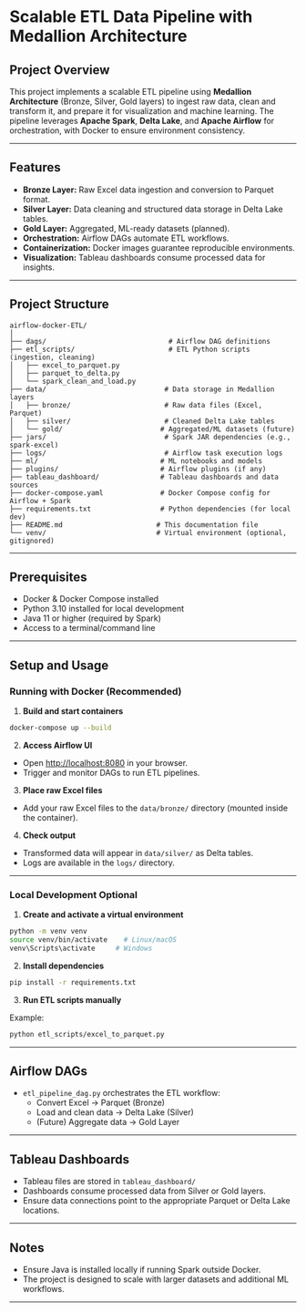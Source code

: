 
# Scalable ETL Data Pipeline with Medallion Architecture

## Project Overview

This project implements a scalable ETL pipeline using **Medallion Architecture** (Bronze, Silver, Gold layers) to ingest raw data, clean and transform it, and prepare it for visualization and machine learning. The pipeline leverages **Apache Spark**, **Delta Lake**, and **Apache Airflow** for orchestration, with Docker to ensure environment consistency.

---

## Features

- **Bronze Layer:** Raw Excel data ingestion and conversion to Parquet format.
- **Silver Layer:** Data cleaning and structured data storage in Delta Lake tables.
- **Gold Layer:** Aggregated, ML-ready datasets (planned).
- **Orchestration:** Airflow DAGs automate ETL workflows.
- **Containerization:** Docker images guarantee reproducible environments.
- **Visualization:** Tableau dashboards consume processed data for insights.

---

## Project Structure

```
airflow-docker-ETL/
│
├── dags/                              # Airflow DAG definitions
├── etl_scripts/                       # ETL Python scripts (ingestion, cleaning)
│   ├── excel_to_parquet.py
│   ├── parquet_to_delta.py
│   └── spark_clean_and_load.py
├── data/                             # Data storage in Medallion layers
│   ├── bronze/                       # Raw data files (Excel, Parquet)
│   ├── silver/                       # Cleaned Delta Lake tables
│   └── gold/                        # Aggregated/ML datasets (future)
├── jars/                             # Spark JAR dependencies (e.g., spark-excel)
├── logs/                             # Airflow task execution logs
├── ml/                              # ML notebooks and models
├── plugins/                         # Airflow plugins (if any)
├── tableau_dashboard/               # Tableau dashboards and data sources
├── docker-compose.yaml              # Docker Compose config for Airflow + Spark
├── requirements.txt                 # Python dependencies (for local dev)
├── README.md                       # This documentation file
└── venv/                           # Virtual environment (optional, gitignored)
```

---

## Prerequisites

- Docker & Docker Compose installed  
- Python 3.10 installed for local development  
- Java 11 or higher (required by Spark)  
- Access to a terminal/command line  

---

## Setup and Usage

### Running with Docker (Recommended)

1. **Build and start containers**

```bash
docker-compose up --build
```

2. **Access Airflow UI**

- Open [http://localhost:8080](http://localhost:8080) in your browser.
- Trigger and monitor DAGs to run ETL pipelines.

3. **Place raw Excel files**

- Add your raw Excel files to the `data/bronze/` directory (mounted inside the container).

4. **Check output**

- Transformed data will appear in `data/silver/` as Delta tables.
- Logs are available in the `logs/` directory.

---

### Local Development **Optional**

1. **Create and activate a virtual environment**

```bash
python -m venv venv
source venv/bin/activate    # Linux/macOS
venv\Scripts\activate     # Windows
```

2. **Install dependencies**

```bash
pip install -r requirements.txt
```

3. **Run ETL scripts manually**

Example:

```bash
python etl_scripts/excel_to_parquet.py
```

---

## Airflow DAGs

- `etl_pipeline_dag.py` orchestrates the ETL workflow:
  - Convert Excel → Parquet (Bronze)
  - Load and clean data → Delta Lake (Silver)
  - (Future) Aggregate data → Gold Layer

---

## Tableau Dashboards

- Tableau files are stored in `tableau_dashboard/`
- Dashboards consume processed data from Silver or Gold layers.
- Ensure data connections point to the appropriate Parquet or Delta Lake locations.

---

## Notes

- Ensure Java is installed locally if running Spark outside Docker.
- The project is designed to scale with larger datasets and additional ML workflows.

---



